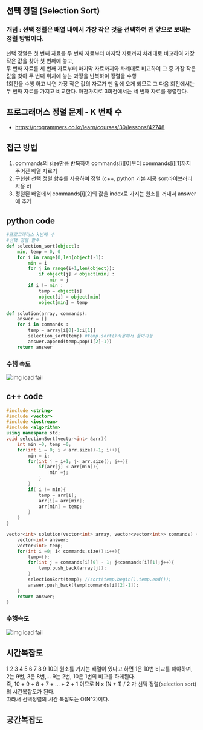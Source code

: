 ## 선택 정렬 (Selection Sort)
### 개념 : 선택 정렬은 배열 내에서 가장 작은 것을 선택하여 맨 앞으로 보내는 정렬 방법이다. <br>
선택 정렬은 첫 번째 자료를 두 번째 자료부터 마지막 자료까지 차례대로 비교하여 가장 작은 값을 찾아 첫 번째에 놓고, <br>
두 번째 자료를 세 번째 자료부터 마지막 자료까지와 차례대로 비교하여 그 중 가장 작은 값을 찾아 두 번째 위치에 놓는 과정을 반복하며 정렬을 수행<br>
1회전을 수행 하고 나면 가장 작은 값의 자료가 맨 앞에 오게 되므로 그 다음 회전에서는 두 번째 자료를 가지고 비교한다. 마찬가지로 3회전에서는 세 번째 자료를 정렬한다.

## 프로그래머스 정렬 문제 - K 번째 수 
  - https://programmers.co.kr/learn/courses/30/lessons/42748

## 접근 방법
1. commands의 size만큼 반복하여 commands[i][0]부터 commands[i][1]까지 주어진 배열 자르기 <br>
2. 구현한 선택 정렬 함수를 사용하여 정렬 (c++, python 기본 제공 sort라이브러리 사용 x) <br>
3. 정렬된 배열에서 commands[i][2]의 값을 index로 가지는 원소를 꺼내서 answer에 추가 

## python code
```python
#프로그래머스 k번째 수 
#선택 정렬 함수
def selection_sort(object):
    min, temp = 0, 0
    for i in range(0,len(object)-1):
        min = i
        for j in range(i+1,len(object)):
            if object[j] < object[min] :
                min = j
        if i != min :
            temp = object[i]
            object[i] = object[min]
            object[min] = temp

def solution(array, commands):
    answer = []
    for i in commands :
        temp = array[i[0]-1:i[1]]
        selection_sort(temp) #temp.sort()사용해서 풀이가능 
        answer.append(temp.pop(i[2]-1))
    return answer
``` 
### 수행 속도
![img load fail](./imgs/selectionSortpython.PNG)

## c++ code
```c++
#include <string>
#include <vector>
#include <iostream>
#include <algorithm>
using namespace std;
void selectionSort(vector<int> &arr){
    int min =0, temp =0;
    for(int i = 0; i < arr.size()-1; i++){
        min = i;
        for(int j = i+1; j< arr.size(); j++){
            if(arr[j] < arr[min]){
                min =j;
            }
        }
        if( i != min){
            temp = arr[i];
            arr[i]= arr[min];
            arr[min] = temp;
        }
    }
} 

vector<int> solution(vector<int> array, vector<vector<int>> commands) {
    vector<int> answer;
    vector<int> temp;
    for(int i =0; i< commands.size();i++){
        temp={};
        for(int j = commands[i][0] - 1; j<commands[i][1];j++){
            temp.push_back(array[j]);
        }
        selectionSort(temp); //sort(temp.begin(),temp.end());
        answer.push_back(temp[commands[i][2]-1]);
    }
    return answer;
}
```
### 수행속도
![img load fail](./imgs/selectionSortc++.PNG)

## 시간복잡도
1 2 3 4 5 6 7 8 9 10의 원소를 가지는 배열이 있다고 하면 1은 10번 비교를 해야하며, 2는 9번, 3은 8번,... 9는 2번, 10은 1번의 비교를 하게된다. <br>
즉, 10 + 9 + 8 + 7 + ... + 2 + 1 이므로 N x (N + 1) / 2 가 선택 정렬(selection sort)의 시간복잡도가 된다.<br>
따라서 선택정렬의 시간 복잡도는 O(N^2)이다.

## 공간복잡도

